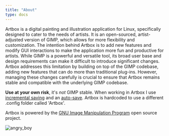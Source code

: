 ```yaml
---
title: "About"
type: docs
---
```


Artbox is a digital painting and illustration application for Linux, specifically designed to cater to the needs of artists. It is an open-sourced, artist-adjusted version of GIMP, which allows for more flexibility and customization. The intention behind Artbox is to add new features and modify GUI interactions to make the application more fun and productive for artists. While GIMP is a powerful and versatile tool, its broad user base and design requirements can make it difficult to introduce significant changes. Artbox addresses this limitation by building on top of the GIMP codebase, adding new features that can do more than traditional plug-ins. However, managing these changes carefully is crucial to ensure that Artbox remains stable and compatible with the underlying GIMP codebase.

**Use at your own risk**, it's _not_ GIMP stable. When working in Artbox I use [incremental saving](https://script-fu.github.io/2024/05/16/IncrementalSave.html) and an [auto-save](https://script-fu.github.io/2023/04/26/AlmostAutosave.html). Artbox is hardcoded to use a different .config folder called 'Artbox'.

Artbox is powered by the [GNU Image Manipulation Program](https://www.gimp.org/) open source project.

![angry_boy](/images/gallery/my_ball_lined_final.webp)